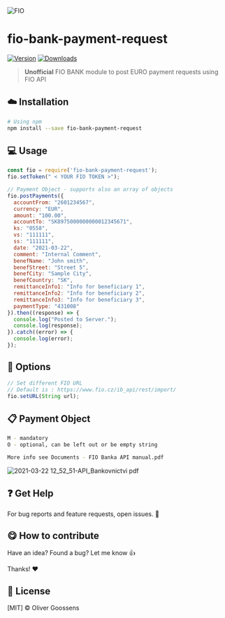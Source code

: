 


![FIO](https://user-images.githubusercontent.com/8824657/111978900-b94ea080-8b04-11eb-89e0-871a25bf354f.png)



# fio-bank-payment-request

 [![Version](https://img.shields.io/npm/v/fio-bank-payment-request.svg)](https://www.npmjs.com/package/fio-bank-payment-request) [![Downloads](https://img.shields.io/npm/dt/fio-bank-payment-request.svg)](https://www.npmjs.com/package/fio-bank-payment-request)

> **Unofficial** FIO BANK module to post EURO payment requests using FIO API 




## :cloud: Installation

```sh
# Using npm
npm install --save fio-bank-payment-request
```



## :computer: Usage

```js
const fio = require('fio-bank-payment-request');
fio.setToken(" < YOUR FIO TOKEN >");

// Payment Object - supports also an array of objects
fio.postPayments({
  accountFrom: "2601234567",
  currency: "EUR",
  amount: "100.00",
  accountTo: "SK8975000000000012345671",
  ks: "0558",
  vs: "111111",
  ss: "111111",
  date: "2021-03-22",
  comment: "Internal Comment",
  benefName: "John smith",
  benefStreet: "Street 5",
  benefCity: "Sample City",
  benefCountry: "SK",
  remittanceInfo1: "Info for beneficiary 1",
  remittanceInfo2: "Info for beneficiary 2",
  remittanceInfo3: "Info for beneficiary 3",
  paymentType: "431008"
}).then((response) => {
  console.log("Posted to Server.");
  console.log(response);
}).catch((error) => {
  console.log(error);
});
```


## :page_facing_up: Options

```js
// Set different FIO URL
// Default is : https://www.fio.cz/ib_api/rest/import/
fio.setURL(String url);
```




## :clipboard: Payment Object
```sh
M - mandatory
O - optional, can be left out or be empty string

More info see Documents - FIO Banka API manual.pdf
```

![2021-03-22 12_52_51-API_Bankovnictvi pdf](https://user-images.githubusercontent.com/8824657/111986060-b906d300-8b0d-11eb-8236-2d9aca735e12.png)



## :question: Get Help
For bug reports and feature requests, open issues. :bug:




## :yum: How to contribute
Have an idea? Found a bug? Let me know :thumbsup:

Thanks! :heart:


<!--
## :dizzy: Where is this library used?
If you are using this library in one of your projects, add it in this list. :sparkles:
-->


## :scroll: License

[MIT] © Oliver Goossens

